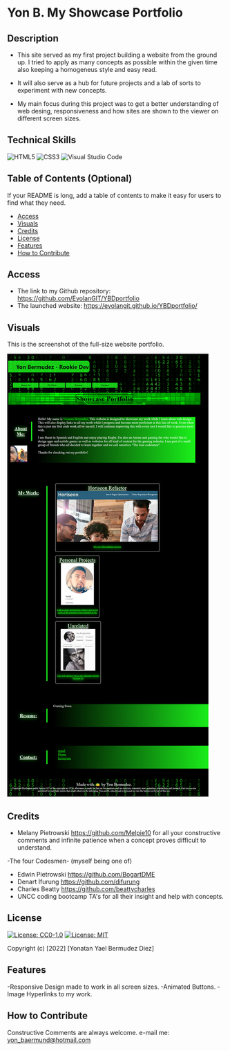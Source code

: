 # Yon B. My Showcase Portfolio


## Description

- This site served as my first project building a website from the ground up. I tried to apply as many concepts 
as possible within the given time also keeping a homogeneus style and easy read.

- It will also serve as a hub for future projects and a lab of sorts to experiment with new concepts.

- My main focus during this project was to get a better understanding of web desing, responsiveness and how sites are shown to the viewer on different screen sizes.

## Technical Skills

![HTML5](https://img.shields.io/badge/html5-%23E34F26.svg?style=for-the-badge&logo=html5&logoColor=white)
![CSS3](https://img.shields.io/badge/css3-%231572B6.svg?style=for-the-badge&logo=css3&logoColor=white)
![Visual Studio Code](https://img.shields.io/badge/Visual%20Studio%20Code-0078d7.svg?style=for-the-badge&logo=visual-studio-code&logoColor=white)


## Table of Contents (Optional)

If your README is long, add a table of contents to make it easy for users to find what they need.

- [Access](#access)
- [Visuals](#visuals)
- [Credits](#credits)
- [License](#license)
- [Features](#features)
- [How to Contribute](#how-to-contribute)

## Access

- The link to my Github repository: https://github.com/EvolanGIT/YBDportfolio
- The launched website: https://evolangit.github.io/YBDportfolio/


## Visuals

This is the screenshot of the full-size website portfolio.
    
![alt fullsite](assets/images/Fullscreenshot.png)
    

## Credits

- Melany Pietrowski https://github.com/Melpie10 for all your constructive 
comments and infinite patience when a concept proves difficult to understand.

-The four Codesmen- (myself being one of)
- Edwin Pietrowski https://github.com/BogartDME
- Denart Ifurung https://github.com/difurung
- Charles Beatty https://github.com/beattycharles
- UNCC coding bootcamp TA's for all their insight and help with concepts.

## License

[![License: CC0-1.0](https://licensebuttons.net/l/zero/1.0/80x15.png)](http://creativecommons.org/publicdomain/zero/1.0/)
[![License: MIT](https://img.shields.io/badge/License-MIT-yellow.svg)](https://opensource.org/licenses/MIT)



Copyright (c) [2022] [Yonatan Yael Bermudez Diez]


## Features

-Responsive Design made to work in all screen sizes.
-Animated Buttons.
-Image Hyperlinks to my work.

## How to Contribute

Constructive Comments are always welcome. e-mail me: yon_baermund@hotmail.com

